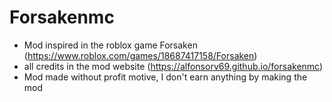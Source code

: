 # Forsakenmc
- Mod inspired in the roblox game Forsaken (https://www.roblox.com/games/18687417158/Forsaken)
- all credits in the mod website (https://alfonsorv69.github.io/forsakenmc)
- Mod made without profit motive, I don't earn anything by making the mod
